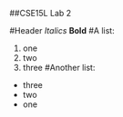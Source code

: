 ##CSE15L Lab 2 

#Header
*Italics*
**Bold**
#A list:
1. one
2. two
3. three
#Another list:
* three
* two
* one
